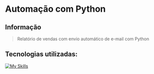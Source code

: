 # Automação com Python
## Informação
> Relatório de vendas com envio automático de e-mail com Python

## Tecnologias utilizadas:
[![My Skills](https://skillicons.dev/icons?i=py)](https://skillicons.dev)
